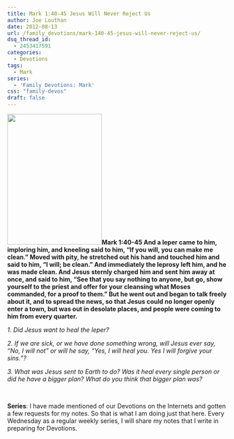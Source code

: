 ```yaml
---
title: Mark 1:40-45 Jesus Will Never Reject Us
author: Joe Louthan
date: 2012-08-13
url: /family_devotions/mark-140-45-jesus-will-never-reject-us/
dsq_thread_id:
  - 2453417591
categories:
  - Devotions
tags:
  - Mark
series:
  - 'Family Devotions: Mark'
css: "family-devos"
draft: false
---
```

**[<img class="alignright size-medium wp-image-193" title="confession_vert" alt="" src="https://i1.wp.com/theologic.us/wp-content/uploads/2012/08/confession_vert.jpg?resize=217%2C300" width="217" height="300" srcset="https://i1.wp.com/theologic.us/wp-content/uploads/2012/08/confession_vert.jpg?resize=217%2C300 217w, https://i1.wp.com/theologic.us/wp-content/uploads/2012/08/confession_vert.jpg?w=300 300w" sizes="(max-width: 217px) 100vw, 217px" data-recalc-dims="1" />][1]Mark 1:40-45 And a leper came to him, imploring him, and kneeling said to him, “If you will, you can make me clean.” Moved with pity, he stretched out his hand and touched him and said to him, “I will; be clean.” And immediately the leprosy left him, and he was made clean. And Jesus sternly charged him and sent him away at once, and said to him, “See that you say nothing to anyone, but go, show yourself to the priest and offer for your cleansing what Moses commanded, for a proof to them.” But he went out and began to talk freely about it, and to spread the news, so that Jesus could no longer openly enter a town, but was out in desolate places, and people were coming to him from every quarter.**

_1. Did Jesus want to heal the leper?_

_2. If we are sick, or we have done something wrong, will Jesus ever say, &#8220;No, I will not&#8221; or will he say, &#8220;Yes, I will heal you. Yes I will forgive your sins.&#8221;?_

_3. What was Jesus sent to Earth to do? Was it heal every single person or did he have a bigger plan? What do you think that bigger plan was?_

&nbsp;

**Series**: I have made mentioned of our Devotions on the Internets and gotten a few requests for my notes. So that is what I am doing just that here. Every Wednesday as a regular weekly series, I will share my notes that I write in preparing for Devotions.

 [1]: https://i1.wp.com/theologic.us/wp-content/uploads/2012/08/confession_vert.jpg